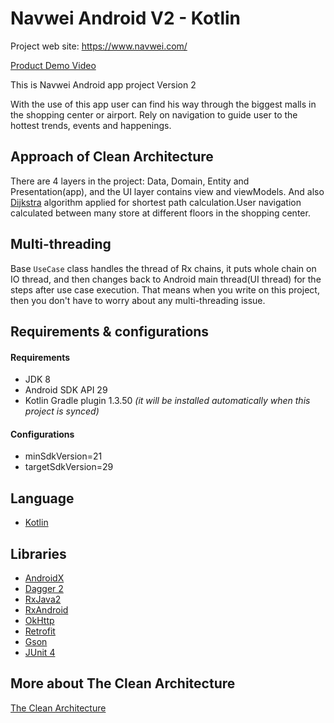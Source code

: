 # Navwei Android V2 - Kotlin
Project web site: https://www.navwei.com/

[Product Demo Video](https://www.instagram.com/p/B9L0W41AJYG/?utm_source=ig_web_button_share_sheet)


This is Navwei Android app project Version 2

With the use of this app user can find his way through the biggest malls in the shopping center or airport. Rely on navigation to guide user to the hottest trends, events and happenings.


## Approach of Clean Architecture 
There are 4 layers in the project: Data, Domain, Entity and Presentation(app), and the UI layer contains view and viewModels.
And also [Dijkstra](https://en.wikipedia.org/wiki/Dijkstra%27s_algorithm) algorithm applied for shortest path calculation.User navigation calculated between many store at different floors in the shopping center.


## Multi-threading
Base `UseCase` class handles the thread of Rx chains, it puts  whole chain on IO thread, and then changes back to Android main thread(UI thread) for the steps after use case execution. That means when you write on this project, then you don't have to worry about any multi-threading issue.

## Requirements &amp; configurations
#### Requirements
- JDK 8
- Android SDK API 29
- Kotlin Gradle plugin 1.3.50 *(it will be installed automatically when this project is synced)*

#### Configurations
- minSdkVersion=21
- targetSdkVersion=29

## Language
*   [Kotlin](https://kotlinlang.org/)

## Libraries
*   [AndroidX](https://developer.android.com/jetpack/androidx)
*   [Dagger 2](https://google.github.io/dagger/)
*   [RxJava2](https://github.com/ReactiveX/RxJava/wiki/What's-different-in-2.0)
*   [RxAndroid](https://github.com/ReactiveX/RxAndroid)
*   [OkHttp](http://square.github.io/okhttp/)
*   [Retrofit](http://square.github.io/retrofit/)
*   [Gson](https://github.com/google/gson)
*   [JUnit 4](https://junit.org/junit4/)


## More about The Clean Architecture

[The Clean Architecture](https://8thlight.com/blog/uncle-bob/2012/08/13/the-clean-architecture.html)


